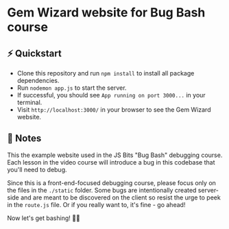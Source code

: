# Gem Wizard website for Bug Bash course

## ⚡️ Quickstart

  - Clone this repository and run `npm install` to install all package dependencies.
  - Run `nodemon app.js` to start the server.
  - If successful, you should see `App running on port 3000...` in your terminal.
  - Visit `http://localhost:3000/` in your browser to see the Gem Wizard website.
  
## 📝 Notes
This the example website used in the JS Bits "Bug Bash" debugging course. Each lesson in the video course will introduce a bug in this codebase that you'll need to debug.

Since this is a front-end-focused debugging course, please focus only on the files in the `./static` folder. Some bugs are intentionally created server-side and are meant to be discovered on the client so resist the urge to peek in the `route.js` file. Or if you really want to, it's fine - go ahead!

Now let's get bashing! 🐛🔨